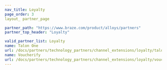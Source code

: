 ```yaml
---
nav_title: Loyalty
page_order: 3
layout_ partner_page

partner_path: "https://www.braze.com/product/alloys/partners"
partner_top_header: "Loyalty"

valid_partner_list: Loyalty
name: Talon One
url: /docs/partners/technology_partners/channel_extensions/loyalty/talonone/
name: Voucherify
url: /docs/partners/technology_partners/channel_extensions/loyalty/voucherify/
---
```

